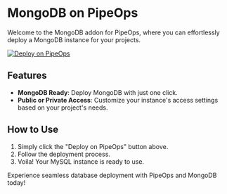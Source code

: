 # MongoDB on PipeOps

Welcome to the MongoDB addon for PipeOps, where you can effortlessly deploy a MongoDB instance for your projects.

[![Deploy on PipeOps](https://railway.app/button.svg)](https://railway.app/template/0ELOuE?referralCode=IQhE0B)

## Features
- **MongoDB Ready**: Deploy MongoDB with just one click.
- **Public or Private Access**: Customize your instance's access settings based on your project's needs.

## How to Use
1. Simply click the "Deploy on PipeOps" button above.
2. Follow the deployment process.
3. Voila! Your MySQL instance is ready to use.

Experience seamless database deployment with PipeOps and MongoDB today!
